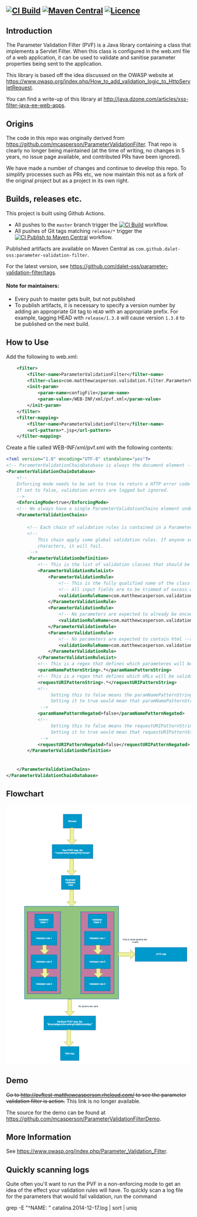 [![CI Build](https://github.com/dalet-oss/parameter-validation-filter/actions/workflows/ci-build.yml/badge.svg)](https://github.com/dalet-oss/parameter-validation-filter/actions/workflows/ci-build.yml) [![Maven Central](https://maven-badges.herokuapp.com/maven-central/com.github.dalet-oss/parameter-validation-filter/badge.svg)](https://maven-badges.herokuapp.com/maven-central/com.github.dalet-oss/parameter-validation-filter) [![Licence](https://img.shields.io/hexpm/l/plug.svg)](https://github.com/dalet-oss/parameter-validation-filter/blob/master/LICENSE)
---

## Introduction

The Parameter Validation Filter (PVF) is a Java library containing a class that implements a Servlet Filter. When this
class is configured in the web.xml file of a web application, it can be used to validate and sanitise parameter
properties being sent to the application.

This library is based off the idea discussed on the OWASP website at https://www.owasp.org/index.php/How_to_add_validation_logic_to_HttpServletRequest.

You can find a write-up of this library at http://java.dzone.com/articles/xss-filter-java-ee-web-apps.

## Origins

The code in this repo was originally derived from https://github.com/mcasperson/ParameterValidationFilter.  That repo is clearly no longer
being maintained (at the time of writing, no changes in 5 years, no issue page available, and contributed PRs have been
ignored).

We have made a number of changes and continue to develop this repo.  To simplify processes such as PRs etc, we now
maintain this not as a fork of the original project but as a project in its own right.


## Builds, releases etc.

This project is built using Github Actions.

-  All pushes to the `master` branch trigger the [![CI Build](https://github.com/dalet-oss/parameter-validation-filter/actions/workflows/ci-build.yml/badge.svg)](https://github.com/dalet-oss/parameter-validation-filter/actions/workflows/ci-build.yml)
   workflow.
-  All pushes of Git tags matching `release/*` trigger the [![CI Publish to Maven Central](https://github.com/dalet-oss/parameter-validation-filter/actions/workflows/ci-publish.yml/badge.svg?branch=master&event=push)](https://github.com/dalet-oss/parameter-validation-filter/actions/workflows/ci-publish.yml)
   workflow.

Published artifacts are available on Maven Central as `com.github.dalet-oss:parameter-validation-filter`.

For the latest version, see https://github.com/dalet-oss/parameter-validation-filter/tags.

#### Note for maintainers:

-  Every push to master gets built, but not published
-  To publish artifacts, it is necessary to specify a version number by adding an appropriate Git tag to `HEAD` with an
   appropriate prefix.  For example, tagging HEAD with `release/1.3.8` will cause version `1.3.8` to be published on
   the next build.


## How to Use

Add the following to web.xml:

```xml
	<filter>
		<filter-name>ParameterValidationFilter</filter-name>
		<filter-class>com.matthewcasperson.validation.filter.ParameterValidationFilter</filter-class>
		<init-param>
			<param-name>configFile</param-name>
			<param-value>/WEB-INF/xml/pvf.xml</param-value>
		</init-param>
	</filter>
	<filter-mapping>
		<filter-name>ParameterValidationFilter</filter-name>
		<url-pattern>*.jsp</url-pattern>
	</filter-mapping>
```

Create a file called WEB-INF/xml/pvf.xml with the following contents:

```xml
<?xml version="1.0" encoding="UTF-8" standalone="yes"?>
<!-- ParameterValidationChainDatabase is always the document element -->
<ParameterValidationChainDatabase>
    <!--
    Enforcing mode needs to be set to true to return a HTTP error code if validation fails.
    If set to false, validation errors are logged but ignored.
    -->
    <EnforcingMode>true</EnforcingMode>
    <!-- We always have a single ParameterValidationChains element under the parent -->
    <ParameterValidationChains>
    	
    	<!-- Each chain of validation rules is contained in a ParameterValidationDefinition element -->
    	<!-- 
    		This chain apply some global validation rules. If anyone supplies encoded or params with HTML
    		characters, it will fail.
    	 -->
        <ParameterValidationDefinition>
        	<!-- This is the list of validation classes that should be applied to matching parameters -->
            <ParameterValidationRuleList>
                <ParameterValidationRule>
                	<!-- This is the fully qualified name of the class used to apply the validation rule -->
                	<!-- All input fields are to be trimmed of excess whitespace -->
                    <validationRuleName>com.matthewcasperson.validation.ruleimpl.TrimTextValidationRule</validationRuleName>
                </ParameterValidationRule>
                <ParameterValidationRule>
                	<!-- No parameters are expected to already be encoded -->
                    <validationRuleName>com.matthewcasperson.validation.ruleimpl.FailIfNotCanonicalizedValidationRule</validationRuleName>
                </ParameterValidationRule>
                <ParameterValidationRule>
                	<!-- No parameters are expected to contain html -->
                    <validationRuleName>com.matthewcasperson.validation.ruleimpl.FailIfContainsHTMLValidationRule</validationRuleName>
                </ParameterValidationRule>
            </ParameterValidationRuleList>
            <!-- This is a regex that defines which parameteres will be validated by the classes above -->
            <paramNamePatternString>.*</paramNamePatternString>
            <!-- This is a regex that defines which URLs will be validated by the classes above -->
            <requestURIPatternString>.*</requestURIPatternString>
            <!--
            	 Setting this to false means the paramNamePatternString has to match the param name.
            	 Setting it to true would mean that paramNamePatternString would have to *not* match the param name.
             -->          
            <paramNamePatternNegated>false</paramNamePatternNegated>
            <!--
            	 Setting this to false means the requestURIPatternString has to match the uri.
            	 Setting it to true would mean that requestURIPatternString would have to *not* match the uri name.
             -->
            <requestURIPatternNegated>false</requestURIPatternNegated>
        </ParameterValidationDefinition>        

        
    </ParameterValidationChains>
</ParameterValidationChainDatabase>
```

## Flowchart

![flowchart](flowchart.png)

## Demo

~~Go to http://pvftest-matthewcasperson.rhcloud.com/ to see the parameter validation filter is action.~~
This link is no longer available.

The source for the demo can be found at https://github.com/mcasperson/ParameterValidationFilterDemo.

## More Information

See https://www.owasp.org/index.php/Parameter_Validation_Filter.

## Quickly scanning logs

Quite often you'll want to run the PVF in a non-enforcing mode to get an idea of the effect your validation
rules will have. To quickly scan a log file for the parameters that would fail validation, run the command

grep -E "^NAME: " catalina.2014-12-17.log | sort | uniq
